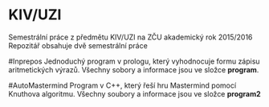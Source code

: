 # KIV/UZI
Semestrální práce z předmětu KIV/UZI na ZČU akademický rok 2015/2016
Repozitář obsahuje dvě semestrální práce

#Inprepos
Jednoduchý program v prologu, který vyhodnocuje formu zápisu aritmetických výrazů.
Všechny sobory a informace  jsou ve složce **program**.

#AutoMastermind
Program v C++, který řeší hru Mastermind pomocí Knuthova algoritmu.
Všechny soubory a informace jsou ve složce **program2**
